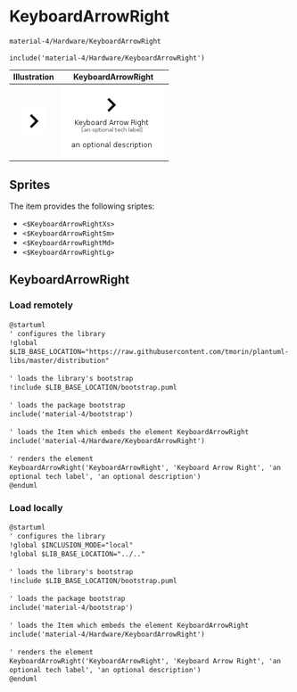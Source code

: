# KeyboardArrowRight


```text
material-4/Hardware/KeyboardArrowRight
```

```text
include('material-4/Hardware/KeyboardArrowRight')
```



| Illustration | KeyboardArrowRight |
| :---: | :---: |
| ![illustration for Illustration](../../material-4/Hardware/KeyboardArrowRight.png) | ![illustration for KeyboardArrowRight](../../material-4/Hardware/KeyboardArrowRight.Local.png) |



## Sprites
The item provides the following sriptes:

- `<$KeyboardArrowRightXs>`
- `<$KeyboardArrowRightSm>`
- `<$KeyboardArrowRightMd>`
- `<$KeyboardArrowRightLg>`





## KeyboardArrowRight

### Load remotely
```plantuml
@startuml
' configures the library
!global $LIB_BASE_LOCATION="https://raw.githubusercontent.com/tmorin/plantuml-libs/master/distribution"

' loads the library's bootstrap
!include $LIB_BASE_LOCATION/bootstrap.puml

' loads the package bootstrap
include('material-4/bootstrap')

' loads the Item which embeds the element KeyboardArrowRight
include('material-4/Hardware/KeyboardArrowRight')

' renders the element
KeyboardArrowRight('KeyboardArrowRight', 'Keyboard Arrow Right', 'an optional tech label', 'an optional description')
@enduml
```

### Load locally
```plantuml
@startuml
' configures the library
!global $INCLUSION_MODE="local"
!global $LIB_BASE_LOCATION="../.."

' loads the library's bootstrap
!include $LIB_BASE_LOCATION/bootstrap.puml

' loads the package bootstrap
include('material-4/bootstrap')

' loads the Item which embeds the element KeyboardArrowRight
include('material-4/Hardware/KeyboardArrowRight')

' renders the element
KeyboardArrowRight('KeyboardArrowRight', 'Keyboard Arrow Right', 'an optional tech label', 'an optional description')
@enduml
```


